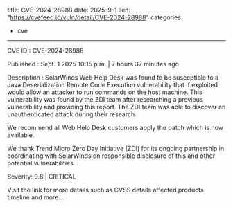  
title: CVE-2024-28988
date: 2025-9-1
lien: "https://cvefeed.io/vuln/detail/CVE-2024-28988"
categories:
  - cve
---

CVE ID : CVE-2024-28988

Published :  Sept. 1
2025
10:15 p.m. | 7 hours
37 minutes ago

Description : SolarWinds Web Help Desk was found to be susceptible to a Java Deserialization Remote Code Execution vulnerability that
if exploited
would allow an attacker to run commands on the host machine. This vulnerability was found by the ZDI team after researching a previous vulnerability and providing this report. The ZDI team was able to discover an unauthenticated attack during their research. 





We recommend all Web Help Desk customers apply the patch
which is now available. 





We thank Trend Micro Zero Day Initiative (ZDI) for its ongoing partnership in coordinating with SolarWinds on responsible disclosure of this and other potential vulnerabilities.

Severity: 9.8 | CRITICAL

Visit the link for more details
such as CVSS details
affected products
timeline
and more...
